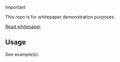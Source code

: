 > [!IMPORTANT]
>
> This repo is for whitepaper demonstration purposes.
>
> [Read whitepaper](https://dotenvx.com/dotenvx.pdf)

## Usage

See example(s).
